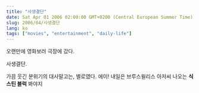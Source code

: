 ```yaml
---
title: "사생결단"
date: Sat Apr 01 2006 02:00:00 GMT+0200 (Central European Summer Time)
slug: 2006/04/사생결단
lang: ko
tags: ["movies", "entertainment", "daily-life"]
---
```


오랜만에 영화보러 극장에 갔다.

  사생결단.

가끔 웃긴 분위기의 대사말고는, 별로였다. 에이!
내일은 브루스윌리스 아저씨 나오는 **식스틴 블럭** 봐야지
